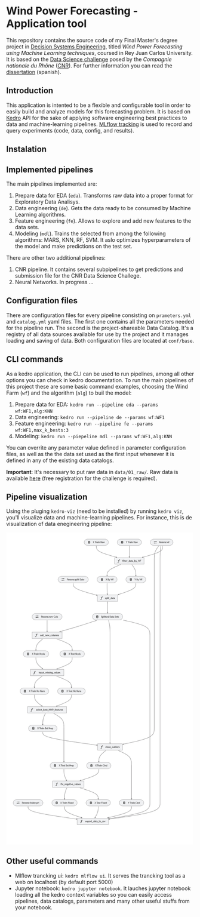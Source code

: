 # Wind Power Forecasting - Application tool

This repository contains the source code of my Final Master's degree project in [Decision Systems Engineering](https://www.urjc.es/estudios/master/915-ingenieria-de-sistemas-de-decision), titled *Wind Power Forecasting using Machine Learning techniques*, coursed in Rey Juan Carlos University. It is based on the [Data Science challenge](https://challengedata.ens.fr/participants/challenges/34/) posed by the *Compagnie nationale du Rhône* ([CNR](https://www.cnr.tm.fr/)). For further information you can read the [dissertation](dissertation.pdf) (spanish).



## Introduction
This application is intented to be a flexible and configurable tool in order to easily build and analyze models for this forecasting problem. It is based on [Kedro](https://kedro.readthedocs.io/en/stable/index.html) API for the sake of applying software engineering best practices to data and machine-learning pipelines. [MLflow tracking](https://mlflow.org/) is used to record and query experiments (code, data, config, and results).

## Instalation

## Implemented pipelines

The main pipelines implemented are:
1. Prepare data for EDA (`eda`). Transforms raw data into a proper format for Exploratory Data Analisys.
2. Data engineering (`de`). Gets the data ready to be consumed by Machine Learning algorithms.
3. Feature engineering (`fe`). Allows to explore and add new features to the data sets.
4. Modeling (`mdl`). Trains the selected from among the following algorithms: MARS, KNN, RF, SVM. It aslo optimizes hyperparameters of the model and make predictions on the test set.

There are other two additional pipelines:
1. CNR pipeline. It contains several subpipelines to get predictions and submission file for the CNR Data Science Challege.
2. Neural Networks. In progress ...

## Configuration files
There are configuration files for every pipeline consisting on `prameters.yml` and `catalog.yml` yaml files. The first one contains all the parameters needed for the pipeline run. The second is the project-shareable Data Catalog.  It's a registry of all data sources available for use by the project and it manages loading and saving of data. Both configuration files are located at `conf/base`.

## CLI commands
As a kedro application, the CLI can be used to run pipelines, among all other options you can check in kedro documentation. To run the main pipelines of this project these are some basic command examples, choosing the Wind Farm  (`wf`) and the algorithm (`alg`) to buil the model:
1. Prepare data for EDA: `kedro run --pipeline eda --params wf:WF1,alg:KNN`
2. Data engineering: `kedro run --pipeline de --params wf:WF1`
3. Feature engineering: `kedro run --pipeline fe --params wf:WF1,max_k_bests:3`
4. Modeling: `kedro run --piepeline mdl --params wf:WF1,alg:KNN`

You can overrite any parameter value defined in parameter configuration files, as well as the the data set used as the first input whenever it is defined in any of the existing data catalogs. 

**Important**: It's necessary to put raw data in `data/01_raw/`. Raw data is available [here](https://challengedata.ens.fr/challenges/34) (free registration for the challenge is required).


## Pipeline visualization
Using the pluging `kedro-viz` (need to be installed) by running `kedro viz`, you'll visualize  data and machine-learning pipelines. For instance, this is de visualization of data enegineering pipeline:

<img src="viz/pip-de.png" width="500">


## Other useful commands
* Mlflow trancking ui: `kedro mlflow ui`. It serves the trancking tool as a web on localhost (by default port 5000)
* Jupyter notebook: `kedro jupyter notebook`. It lauches jupyter notebook loading all the kedro context variables so you can easily access pipelines, data catalogs, parameters and many other useful stuffs from your notebook.


